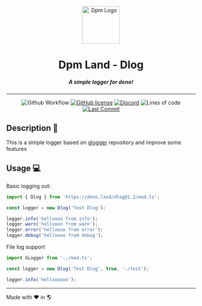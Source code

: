 <div align="center">
  <img src="https://avatars.githubusercontent.com/u/97813425" alt="Dpm Logo" width="100">
  <h1>Dpm Land - Dlog</h1>
  <h5>A simple logger for deno!</h5>
  <hr>

![Github Workflow](https://img.shields.io/github/workflow/status/dpmland/dlog/CI)
[![GitHub license](https://img.shields.io/github/license/dpmland/dlog?label=License)](./LICENSE)
[![Discord](https://img.shields.io/discord/932381618851692565?label=Discord&logo=discord&logoColor=white)](https://discord.gg/Um27YPJKud)
![Lines of code](https://img.shields.io/tokei/lines/github/dpmland/dlog?label=Lines)
[![Last Commit](https://img.shields.io/github/last-commit/dpmland/dlog)](https://github.com/dpmland/dlog)

</div>

## Description :sauropod:

This is a simple logger based on [glogger](https://github.com/grian32/glogger) repository
and improve some features

## Usage :computer:

Basic logging out:

```ts
import { Dlog } from 'https://deno.land/dlog@1.2/mod.ts';

const logger = new Dlog('Test Dlog');

logger.info('helloooo from info');
logger.warn('helloooo from warn');
logger.error('helloooo from error');
logger.debug('helloooo from debug');
```

File log support

```ts
import GLogger from '../mod.ts';

const logger = new Dlog('Test Dlog', true, './test');

logger.info('helloooooo');
```

---

Made with :heart: in :earth_americas:
